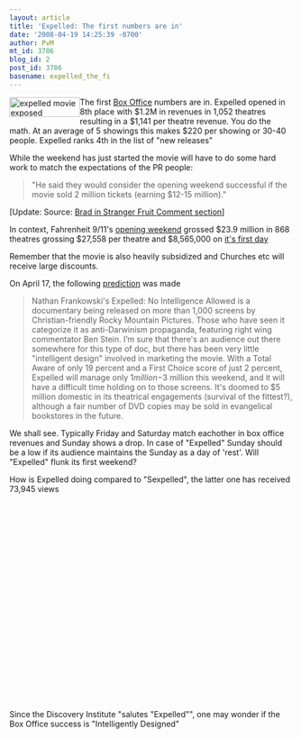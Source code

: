 ```yaml
---
layout: article
title: 'Expelled: The first numbers are in'
date: '2008-04-19 14:25:39 -0700'
author: PvM
mt_id: 3786
blog_id: 2
post_id: 3786
basename: expelled_the_fi
---
```

<a href="http://www.expelledexposed.com/"><img src="http://pandasthumb.org/archives/banner-thumb-125x35.jpg" alt="expelled movie exposed" width="125" height="35" style="float:left;" /></a>The first [Box Office](http://www.boxofficemojo.com/daily/chart/?sortdate=2008-04-18&amp;p=.htm) numbers are in. Expelled opened in 8th place with $1.2M in revenues in 1,052 theatres resulting in a $1,141 per theatre revenue. You do the math. At an average of 5 showings this makes $220 per showing or 30-40 people. Expelled ranks 4th in the list of "new releases"

While the weekend has just started the movie will have to do some hard work to match the expectations of the PR people:

> "He said they would consider the opening weekend successful if the movie sold 2 million tickets (earning $12-15 million)."

\[Update: Source: [Brad in Stranger Fruit Comment section](http://scienceblogs.com/strangerfruit/2008/04/expelled_in_tempe_the_expected.php#comment-819521)\]

In context, Fahrenheit 9/11's [opening weekend](http://www.the-numbers.com/charts/weekly/2004/20040625.php) grossed $23.9 million in 868 	theatres grossing $27,558 per theatre and $8,565,000 on [it's first day](http://www.the-numbers.com/charts/daily/2004/20040625.php)

Remember that the movie is also heavily subsidized and Churches etc will receive large discounts. 

On April 17, the following [prediction](http://news.fantasymoguls.com/originalcontent/2008/04/last-minute-wee.html) was made

> Nathan Frankowski's Expelled: No Intelligence Allowed is a documentary being released on more than 1,000 screens by Christian-friendly Rocky Mountain Pictures. Those who have seen it categorize it as anti-Darwinism propaganda, featuring right wing commentator Ben Stein. I’m sure that there's an audience out there somewhere for this type of doc, but there has been very little "intelligent design" involved in marketing the movie. With a Total Aware of only 19 percent and a First Choice score of just 2 percent, Expelled will manage only $1 million-$3 million this weekend, and it will have a difficult time holding on to those screens. It's doomed to $5 million domestic in its theatrical engagements (survival of the fittest?), although a fair number of DVD copies may be sold in evangelical bookstores in the future.

We shall see. Typically Friday and Saturday match eachother in box office revenues and Sunday shows a drop. In case of "Expelled" Sunday should be a low if its audience maintains the Sunday as a day of 'rest'. Will "Expelled" flunk its first weekend? 

How is Expelled doing compared to "Sexpelled", the latter one has received 73,945 views


<object width="425" height="355"><param name="movie" value="http://www.youtube.com/v/-ThQQuHtzHM&hl=en"><param name="wmode" value="transparent"><embed src="http://www.youtube.com/v/-ThQQuHtzHM&hl=en" type="application/x-shockwave-flash" wmode="transparent" width="425" height="355"></object>


Since the Discovery Institute "salutes "Expelled"", one may wonder if  the Box Office success is "Intelligently Designed"
